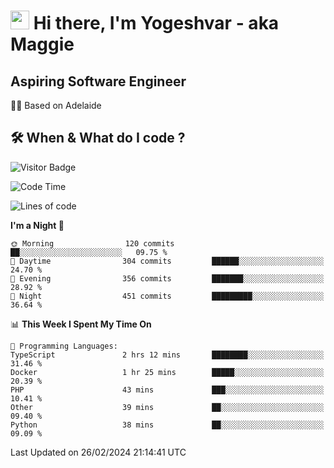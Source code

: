 <h1><img src="https://emojis.slackmojis.com/emojis/images/1531849430/4246/blob-sunglasses.gif?1531849430" width="30"/> Hi there, I'm Yogeshvar - aka Maggie</h1>

## Aspiring Software Engineer
🏂🏻  Based on Adelaide 

## 🛠 When & What do I code ?  

![Visitor Badge](https://visitor-badge.feriirawann.repl.co?username=yogeshvar&repo=yogeshvar&label=Visitors&style=plastic&color=%23457BFF&contentType=svg)

<!--START_SECTION:waka-->
![Code Time](http://img.shields.io/badge/Code%20Time-2%2C709%20hrs%2052%20mins-blue)

![Lines of code](https://img.shields.io/badge/From%20Hello%20World%20I%27ve%20Written-4.1%20million%20lines%20of%20code-blue)

**I'm a Night 🦉** 

```text
🌞 Morning                120 commits         ██░░░░░░░░░░░░░░░░░░░░░░░   09.75 % 
🌆 Daytime                304 commits         ██████░░░░░░░░░░░░░░░░░░░   24.70 % 
🌃 Evening                356 commits         ███████░░░░░░░░░░░░░░░░░░   28.92 % 
🌙 Night                  451 commits         █████████░░░░░░░░░░░░░░░░   36.64 % 
```


📊 **This Week I Spent My Time On** 

```text
💬 Programming Languages: 
TypeScript               2 hrs 12 mins       ████████░░░░░░░░░░░░░░░░░   31.46 % 
Docker                   1 hr 25 mins        █████░░░░░░░░░░░░░░░░░░░░   20.39 % 
PHP                      43 mins             ███░░░░░░░░░░░░░░░░░░░░░░   10.41 % 
Other                    39 mins             ██░░░░░░░░░░░░░░░░░░░░░░░   09.40 % 
Python                   38 mins             ██░░░░░░░░░░░░░░░░░░░░░░░   09.09 % 
```


 Last Updated on 26/02/2024 21:14:41 UTC
<!--END_SECTION:waka-->
